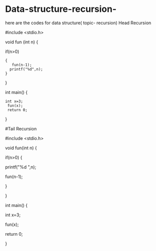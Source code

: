 # Data-structure-recursion-
here are the codes for data structure( topic- recursion)
Head Recursion 

#include <stdio.h>

void fun (int n)
{

   if(n>0)
   
    {   
       fun(n-1);
      printf("%d",n);     
    }
    
} 

int main() 
{ 

    int x=3;
     fun(x);
     return 0;
     
}

#Tail Recursion


#include <stdio.h>

void fun(int n)
{

 if(n>0)
 {
 

 printf("%d ",n);
 
 fun(n-1);

 }
 
}


int main() {

 int x=3;
 
 fun(x);
 
 
 return 0;

}







